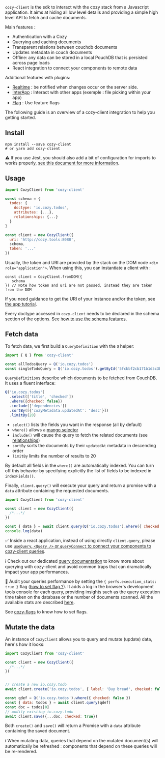 `cozy-client` is the sdk to interact with the cozy stack from a Javascript application. It aims at hiding all low level details and providing a simple high level API to fetch and cache documents.

Main features :

- Authentication with a Cozy
- Querying and caching documents
- Transparent relations between couchdb documents
- Updates metadata in couch documents
- Offline: any data can be stored in a local PouchDB that is persisted across page loads
- React integration to connect your components to remote data

Additional features with plugins:

- [Realtime][cozy-realtime] : be notified when changes occur on the server side.
- [InterApp][cozy-interapp] : Interact with other apps (exemple : file picking within your app)
- [Flag][cozy-flags] : Use feature flags

The following guide is an overview of a cozy-client integration to help you getting started.

## Install

```
npm install --save cozy-client
# or yarn add cozy-client
```

⚠️ If you use Jest, you should also add a bit of configuration for imports to works properly,
[see this document for more information](./entrypoints.md).

## Usage

```js
import CozyClient from 'cozy-client'

const schema = {
  todos: {
    doctype: 'io.cozy.todos',
    attributes: {...},
    relationships: {...}
  }
}

const client = new CozyClient({
  uri: 'http://cozy.tools:8080',
  schema,
  token: '...'
})
```

Usually, the token and URI are provided by the stack on the DOM node `<div role="application">`.
When using this, you can instantiate a client with :

```
const client = CozyClient.fromDOM({
   schema
}) // Note how token and uri are not passed, instead they are taken from the DOM
```

If you need guidance to get the URI of your instance and/or the token,
see [the app tutorial](https://docs.cozy.io/en/tutorials/app/#behind-the-magic).

Every doctype accessed in `cozy-client` needs to be declared in the schema section of the options.
See [how to use the schema features](https://docs.cozy.io/en/cozy-client/schema). 


## Fetch data

To fetch data, we first build a `QueryDefinition` with the `Q` helper: 

```javascript
import { Q } from 'cozy-client'

const allTodosQuery = Q('io.cozy.todos')
const singleTodoQuery = Q('io.cozy.todos').getById('5fcbbf2cb171b1d5c3bc6df3d4affb32')
```

`QueryDefinition`s describe which documents to be fetched from CouchDB. It uses a fluent interface:

```javascript
Q('io.cozy.todos')
  .select(['title', 'checked'])
  .where({checked: false})
  .include(['dependencies'])
  .sortBy([{'cozyMetadata.updatedAt': 'desc'}])
  .limitBy(20)
```

- `select()` lists the fields you want in the response (all by default)
- `where()` allows a [mango selector](http://docs.couchdb.org/en/latest/api/database/find.html#find-selectors)
- `include()` will cause the query to fetch the related documents (see [relationships][cozy-relationships])
- `sortBy` sorts the documents by their `updatedAt` metadata in descending order 
- `limitBy` limits the number of results to 20

By default all fields in the `where()` are automatically indexed. You can turn off this behavior by specifying
explicitly the list of fields to be indexed in `indexFields()`.


Finally, `client.query()` will execute your query and return a promise with a `data` attribute containing the requested documents.

```javascript
import CozyClient from 'cozy-client'

const client = new CozyClient({
  /*...*/
})

const { data } = await client.query(Q('io.cozy.todos').where({ checked: false }))
console.log(data)
```

✅ Inside a react application, instead of using directly `client.query`, please use [`useQuery`, `<Query />` or `queryConnect`
to connect your components to cozy-client queries][react-integration].

ℹ️ Check out our dedicated [query documentation](https://docs.cozy.io/en/tutorials/data/queries/) to 
know more about querying with cozy-client and avoid common traps that can dramatically impact your app performances.

🚀 Audit your queries performance by setting the `{ perfs.execution_stats: true }` flag ([how to set flag ?][cozy-flags]). It adds a log in the browser's
development tools console for each query, providing insights such as the query execution time taken on the database or
the number of  documents scanned. All the available stats are described [here](https://docs.couchdb.org/en/2.3.1/api/database/find.html#execution-statistics).

See [cozy-flags][] to know how to set flags.

## Mutate the data

An instance of `CozyClient` allows you to query and mutate (update) data, here's how it looks:

```javascript
import CozyClient from 'cozy-client'

const client = new CozyClient({
  /*...*/
})


// create a new io.cozy.todo
await client.create('io.cozy.todos', { label: 'Buy bread', checked: false })

const qdef = Q('io.cozy.todos').where({ checked: false })
const { data: todos } = await client.query(qdef)
const doc = todos[0]
// modify existing io.cozy.todo
await client.save({...doc, checked: true})
```

Both `create()` and `save()` will return a Promise with a `data` attribute containing the saved document.

ℹ️ When mutating data, queries that depend on the mutated document(s) will automatically be refreshed : components
that depend on these queries will be re-rendered.

[cozy-flags]: https://docs.cozy.io/en/cozy-flags/
[cozy-relationships]: https://docs.cozy.io/en/cozy-doctypes/docs/#relationships
[react-integration]: ./react-integration.md
[cozy-interapp]: https://github.com/cozy/cozy-libs/tree/master/packages/cozy-interapp
[cozy-realtime]: https://docs.cozy.io/en/cozy-realtime/
